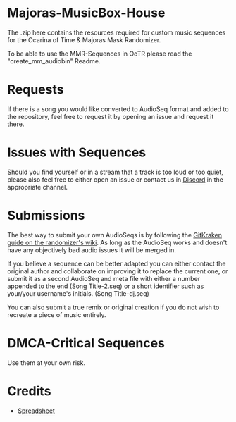 # Majoras-MusicBox-House
The .zip here contains the resources required for custom music sequences for the Ocarina of Time & Majoras Mask Randomizer.

To be able to use the MMR-Sequences in OoTR please read the "create_mm_audiobin" Readme.

# Requests
If there is a song you would like converted to AudioSeq format and added to the repository, feel free to request it by opening an issue and request it there.

# Issues with Sequences

Should you find yourself or in a stream that a track is too loud or too quiet, please also feel free to either open an issue or contact us in [Discord](https://discord.gg/EVpd499gkS) in the appropriate channel.


# Submissions
The best way to submit your own AudioSeqs is by following the [GitKraken guide on the randomizer's wiki](https://wiki.ootrandomizer.com/index.php?title=GitKraken). As long as the AudioSeq works and doesn't have any objectively bad audio issues it will be merged in.

If you believe a sequence can be better adapted you can either contact the original author and collaborate on improving it to replace the current one, or submit it as a second AudioSeq and meta file with either a number appended to the end (Song Title-2.seq) or a short identifier such as your/your username's initials. (Song Title-dj.seq)

You can also submit a true remix or original creation if you do not wish to recreate a piece of music entirely.


# DMCA-Critical Sequences
Use them at your own risk.


# Credits 
* [Spreadsheet](https://docs.google.com/spreadsheets/d/1Yvgjex502cB_dVvvZm0a88aGL4WNFOm-5XvEbZLkWqI/edit)
